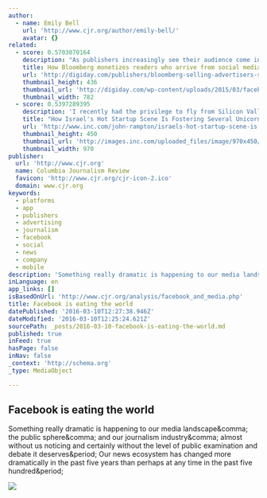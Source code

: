 ```yaml
---
author:
  - name: Emily Bell
    url: 'http://www.cjr.org/author/emily-bell/'
    avatar: {}
related:
  - score: 0.5703070164
    description: "As publishers increasingly see their audience come in from social platforms, they naturally are looking for ways to capitalize on that growth. Case in point is Bloomberg Media Group. Bloomberg.com's social side door traffic has grown 90 percent over the past year, according to the company, no doubt helped by the fact that Bloomberg owns the Twitter handles @business, @luxury, @markets and @technology."
    title: How Bloomberg monetizes readers who arrive from social media - Digiday
    url: 'http://digiday.com/publishers/bloomberg-selling-advertisers-social-following/'
    thumbnail_height: 436
    thumbnail_url: 'http://digiday.com/wp-content/uploads/2015/03/facebook-for-hp-782x436.png'
    thumbnail_width: 782
  - score: 0.5397289395
    description: 'I recently had the privilege to fly from Silicon Valley to what many call Silicon Wadi (also known as Tel Aviv, Israel). Israel has more than 6,000 startups and attracts more venture capital per person than any other country in the world.'
    title: "How Israel's Hot Startup Scene Is Fostering Several Unicorns"
    url: 'http://www.inc.com/john-rampton/israels-hot-startup-scene-is-fostering-several-unicorns.html'
    thumbnail_height: 450
    thumbnail_url: 'http://images.inc.com/uploaded_files/image/970x450/getty_185536622_970549970450059_62027.jpg'
    thumbnail_width: 970
publisher:
  url: 'http://www.cjr.org'
  name: Columbia Journalism Review
  favicon: 'http://www.cjr.org/cjr-icon-2.ico'
  domain: www.cjr.org
keywords:
  - platforms
  - app
  - publishers
  - advertising
  - journalism
  - facebook
  - social
  - news
  - company
  - mobile
description: 'Something really dramatic is happening to our media landscape, the public sphere, and our journalism industry, almost without us noticing and certainly without the level of public examination and debate it deserves. Our news ecosystem has changed more dramatically in the past five years than perhaps at any time in the past five hundred.'
inLanguage: en
app_links: []
isBasedOnUrl: 'http://www.cjr.org/analysis/facebook_and_media.php'
title: Facebook is eating the world
datePublished: '2016-03-10T12:27:38.946Z'
dateModified: '2016-03-10T12:25:24.621Z'
sourcePath: _posts/2016-03-10-facebook-is-eating-the-world.md
published: true
inFeed: true
hasPage: false
inNav: false
_context: 'http://schema.org'
_type: MediaObject

---
```

<article style=""><h1>Facebook is eating the world</h1><p>Something really dramatic is happening to our media landscape&amp;comma; the public sphere&amp;comma; and our journalism industry&amp;comma; almost without us noticing and certainly without the level of public examination and debate it deserves&amp;period; Our news ecosystem has changed more dramatically in the past five years than perhaps at any time in the past five hundred&amp;period;</p><img src="http://www.cjr.org/images-tb/ebellFB.jpg" /></article>